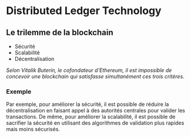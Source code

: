# Distributed Ledger Technology


##



## Le trilemme de la blockchain 

- Sécurité
- Scalabilité
- Décentralisation

_Selon Vitalik Buterin, le cofondateur d’Ethereum, il est impossible de concevoir une blockchain qui satisfasse simultanément ces trois critères._

### Exemple

Par exemple, pour améliorer la sécurité, il est possible de réduire la décentralisation en faisant appel à des autorités centrales pour valider les transactions. 
De même, pour améliorer la scalabilité, il est possible de sacrifier la sécurité en utilisant des algorithmes de validation plus rapides mais moins sécurisés.
